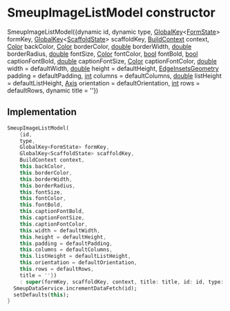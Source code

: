 


# SmeupImageListModel constructor







SmeupImageListModel({dynamic id, dynamic type, [GlobalKey](https://api.flutter.dev/flutter/widgets/GlobalKey-class.html)&lt;[FormState](https://api.flutter.dev/flutter/widgets/FormState-class.html)> formKey, [GlobalKey](https://api.flutter.dev/flutter/widgets/GlobalKey-class.html)&lt;[ScaffoldState](https://api.flutter.dev/flutter/material/ScaffoldState-class.html)> scaffoldKey, [BuildContext](https://api.flutter.dev/flutter/widgets/BuildContext-class.html) context, [Color](https://api.flutter.dev/flutter/dart-ui/Color-class.html) backColor, [Color](https://api.flutter.dev/flutter/dart-ui/Color-class.html) borderColor, [double](https://api.flutter.dev/flutter/dart-core/double-class.html) borderWidth, [double](https://api.flutter.dev/flutter/dart-core/double-class.html) borderRadius, [double](https://api.flutter.dev/flutter/dart-core/double-class.html) fontSize, [Color](https://api.flutter.dev/flutter/dart-ui/Color-class.html) fontColor, [bool](https://api.flutter.dev/flutter/dart-core/bool-class.html) fontBold, [bool](https://api.flutter.dev/flutter/dart-core/bool-class.html) captionFontBold, [double](https://api.flutter.dev/flutter/dart-core/double-class.html) captionFontSize, [Color](https://api.flutter.dev/flutter/dart-ui/Color-class.html) captionFontColor, [double](https://api.flutter.dev/flutter/dart-core/double-class.html) width = defaultWidth, [double](https://api.flutter.dev/flutter/dart-core/double-class.html) height = defaultHeight, [EdgeInsetsGeometry](https://api.flutter.dev/flutter/painting/EdgeInsetsGeometry-class.html) padding = defaultPadding, [int](https://api.flutter.dev/flutter/dart-core/int-class.html) columns = defaultColumns, [double](https://api.flutter.dev/flutter/dart-core/double-class.html) listHeight = defaultListHeight, [Axis](https://api.flutter.dev/flutter/painting/Axis.html) orientation = defaultOrientation, [int](https://api.flutter.dev/flutter/dart-core/int-class.html) rows = defaultRows, dynamic title = ''})





## Implementation

```dart
SmeupImageListModel(
    {id,
    type,
    GlobalKey<FormState> formKey,
    GlobalKey<ScaffoldState> scaffoldKey,
    BuildContext context,
    this.backColor,
    this.borderColor,
    this.borderWidth,
    this.borderRadius,
    this.fontSize,
    this.fontColor,
    this.fontBold,
    this.captionFontBold,
    this.captionFontSize,
    this.captionFontColor,
    this.width = defaultWidth,
    this.height = defaultHeight,
    this.padding = defaultPadding,
    this.columns = defaultColumns,
    this.listHeight = defaultListHeight,
    this.orientation = defaultOrientation,
    this.rows = defaultRows,
    title = ''})
    : super(formKey, scaffoldKey, context, title: title, id: id, type: type) {
  SmeupDataService.incrementDataFetch(id);
  setDefaults(this);
}
```








